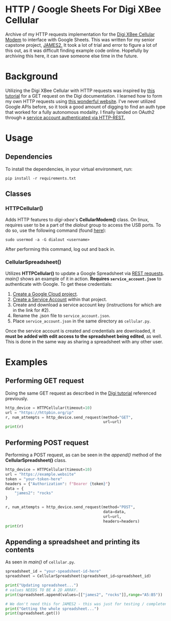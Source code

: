 # HTTP / Google Sheets For Digi XBee Cellular
Archive of my HTTP requests implementation for the 
[Digi XBee Cellular Modem](https://www.digi.com/products/models/xk3-c-a2-t-ub) to 
interface with Google Sheets. This was written for my senior capstone project, 
[JAMES2.](https://drive.google.com/file/d/1XdHSq_d-kd0wOfchhkvFJ0ObRg7Xfi57/view)
 It took a lot of trial and error to figure a lot of this out, as it was difficult 
 finding example code online. Hopefully by archiving this here, it can save 
 someone else time in the future.

# Background
Utilizing the Digi XBee Cellular with HTTP requests was inspired by 
[this tutorial](https://www.digi.com/resources/documentation/Digidocs/90002253/Tasks/t_get_http.htm?tocpath=XBee%20connection%20examples%7C_____5) for a GET request
on the Digi documentation. I learned how to form my own HTTP requests using 
[this wonderful website](https://reqbin.com/req/nfilsyk5/get-request-example).
I've never utilized Google APIs before, so it took a good amount of digging to
find an auth type that worked for a fully autonomous modality. 
I finally landed on OAuth2 through a 
[service account authenticated via HTTP-REST.](https://developers.google.com/identity/protocols/oauth2/service-account#httprest) 

# Usage
## Dependencies
To install the dependencies, in your virtual environment, run:

`pip install -r requirements.txt`

## Classes
### HTTPCellular()
Adds HTTP features to *digi-xbee*'s **CellularModem()** class. On linux, 
requires user to be a part of the *dialout* group to access the USB 
ports. To do  so, use the following command (found 
[here](https://meshtastic.discourse.group/t/question-on-permission-denied-dev-ttyusb0/590/7)):

`sudo usermod -a -G dialout <username>`

After performing this command, log out and back in.

### CellularSpreadsheet()
Utilizes **HTTPCellular()** to update a Google Spreadsheet via 
[REST requests](https://developers.google.com/sheets/api/reference/rest). 
*main()* shows an example of it in action. 
**Requires `service_account.json`** to authenticate with Google. To get these credentials:

1. [Create a Google Cloud project](https://developers.google.com/workspace/guides/create-project).
2. [Create a Service Account](https://developers.google.com/identity/protocols/oauth2/service-account#creatinganaccount)
 within that project.
3. Create and download a service account key (instructions for which are in the link for #2).
4. Rename the .json file to `service_account.json`.
5. Place `service_account.json` in the same directory as `cellular.py`.

Once the service account is created and credentials are downloaded, it 
**must be added with edit access to the spreadsheet being edited**, as well.
 This is done in the same way as sharing a spreadsheet with any other user.

# Examples
## Performing GET request
Doing the same GET request as described in the 
[Digi tutorial](https://www.digi.com/resources/documentation/Digidocs/90002253/Tasks/t_get_http.htm?tocpath=XBee%20connection%20examples%7C_____5) 
referenced previously.
```python
http_device = HTTPCellular(timeout=10)
url = "https://httpbin.org/ip"
r, num_attempts = http_device.send_request(method="GET", 
                                           url=url)
print(r)
```
## Performing POST request
Performing a POST request, as can be seen in the *append()* method of the 
**CellularSpreadsheet()** class.
```python
http_device = HTTPCellular(timeout=10)
url = "https://example.website"
token = "your-token-here"
headers = {"Authorization": f"Bearer {token}"}
data = {
    "james2": "rocks"
}

r, num_attempts = http_device.send_request(method="POST", 
                                           data=data,
                                           url=url,
                                           headers=headers)
print(r)
```
## Appending a spreadsheet and printing its contents
As seen in *main()* of `cellular.py`.
```python
spreadsheet_id = "your-speadsheet-id-here"
spreadsheet = CellularSpreadsheet(spreadsheet_id=spreadsheet_id)

print("Updating spreadsheet...")
# values NEEDS TO BE A 2D ARRAY.
print(spreadsheet.append(values=[["james2", "rocks"]],range="A5:B5"))

# We don't need this for JAMES2 - this was just for testing / completeness
print("Getting the whole spreadsheet...")
print(spreadsheet.get())
```